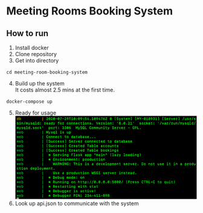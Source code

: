 # Meeting Rooms Booking System
## How to run
1. Install docker
2. Clone repository
3. Get into directory
```
cd meeting-room-booking-system
```
4. Build up the system  
It costs almost 2.5 mins at the first time.
```
docker-compose up
```
5. Ready for usage
![Build Success](build_success.png) 
6. Look up api.json to communicate with the system